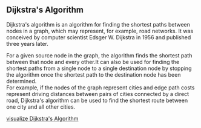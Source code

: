 
## Dijkstra's Algorithm

Dijkstra's algorithm is an algorithm for finding the shortest paths between nodes in a graph, which may represent, for example, road networks.
It was conceived by computer scientist Edsger W. Dijkstra in 1956 and published three years later.

For a given source node in the graph, the algorithm finds the shortest path between that node and every other.It can also be used for finding the shortest paths from a single node to a single destination node by stopping the algorithm once the shortest path to the destination node has been determined. <br>For example, if the nodes of the graph represent cities and edge path costs represent driving distances between pairs of cities connected by a direct road, Dijkstra's algorithm can be used to find the shortest route between one city and all other cities.

[visualize Dijkstra's Algorithm](https://www.cs.usfca.edu/~galles/visualization/Dijkstra.html)

